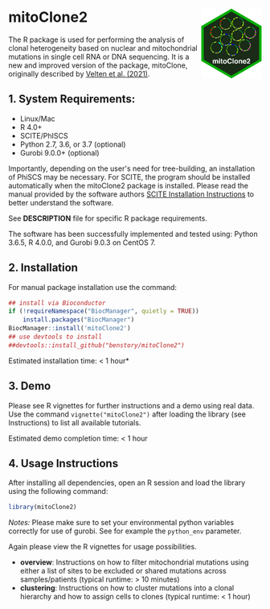 # mitoClone2 <img src='man/figures/logo.png' align="right" height="139" />

The R package is used for performing the analysis of clonal heterogeneity based on nuclear and mitochondrial mutations in single cell RNA or DNA sequencing. It is a new and improved version of the package, mitoClone, originally described by [Velten et al. (2021)](https://www.nature.com/articles/s41467-021-21650-1).

## 1. System Requirements:
   - Linux/Mac
   - R 4.0+
   - SCITE/PhISCS
   - Python 2.7, 3.6, or 3.7 (optional)
   - Gurobi 9.0.0+ (optional)
   
Importantly, depending on the user's need for tree-building, an installation of PhiSCS may be necessary. For SCITE, the program should be installed automatically when the mitoClone2 package is installed. Please read the manual provided by the software authors [SCITE Installation Instructions](https://github.com/cbg-ethz/SCITE) to better understand the software.

See **DESCRIPTION** file for specific R package requirements.

The software has been successfully implemented and tested using: Python 3.6.5, R 4.0.0, and Gurobi 9.0.3 on CentOS 7.

## 2. Installation
For manual package installation use the command:

``` r
## install via Bioconductor
if (!requireNamespace("BiocManager", quietly = TRUE))
    install.packages("BiocManager")
BiocManager::install('mitoClone2')
## use devtools to install
##devtools::install_github("benstory/mitoClone2")

```

Estimated installation time: < 1 hour*

## 3. Demo

Please see R vignettes for further instructions and a demo using real data. Use the command `vignette("mitoClone2")` after loading the library (see Instructions) to list all available tutorials.

Estimated demo completion time: < 1 hour

## 4. Usage Instructions

After installing all dependencies, open an R session and load the library using the following command:

``` r
library(mitoClone2)
```

*Notes:*
Please make sure to set your environmental python variables correctly for use of gurobi. See for example the `python_env` parameter.

Again please view the R vignettes for usage possibilities.

   - **overview**: Instructions on how to filter mitochondrial mutations using either a list of sites to be excluded or shared mutations across samples/patients (typical runtime: > 10 minutes)
   - **clustering**: Instructions on how to cluster mutations into a clonal hierarchy and how to assign cells to clones (typical runtime: < 1 hour)


